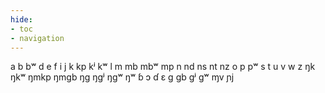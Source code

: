 ```yaml
---
hide:
- toc
- navigation
---
```

a
b
bʷ
d
e
f
i
j
k
kp
kʲ
kʷ
l
m
mb
mbʷ
mp
n
nd
ns
nt
nz
o
p
pʷ
s
t
u
v
w
z
ŋk
ŋkʷ
ŋmkp
ŋmɡb
ŋɡ
ŋɡʲ
ŋɡʷ
ŋʷ
ɓ
ɔ
ɗ
ɛ
ɡ
ɡb
ɡʲ
ɡʷ
ɱv
ɲj
